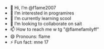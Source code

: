 - 👋 Hi, I’m @f1ame2007
- 👀 I’m interested in programires
- 🌱 I’m currently learning scool
- 💞️ I’m looking to collaborate on sait
- 📫 How to reach me w tg "@flamefamilyff"
- 😄 Pronouns: flame
- ⚡ Fun fact: mne 17

<!---
f1ame2007/f1ame2007 is a ✨ special ✨ repository because its `README.md` (this file) appears on your GitHub profile.
You can click the Preview link to take a look at your changes.
--->
